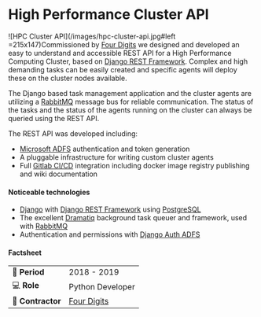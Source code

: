 # High Performance Cluster API

![HPC Cluster API](/images/hpc-cluster-api.jpg#left =215x147)Commissioned by [Four Digits](https://www.fourdigits.nl/) we designed and developed an easy to understand and accessible REST API for a High Performance Computing Cluster, based on [Django REST Framework](https://www.django-rest-framework.org). Complex and high demanding tasks can be easily created and specific agents will deploy these on the cluster nodes available.


The Django based task management application and the cluster agents are utilizing a [RabbitMQ](https://www.rabbitmq.com/) message bus for reliable communication. The status of the tasks and the status of the agents running on the cluster can always be queried using the REST API.


The REST API was developed including:
- [Microsoft ADFS](https://docs.microsoft.com/en-us/windows-server/identity/active-directory-federation-services) authentication and token generation
- A pluggable infrastructure for writing custom cluster agents
- Full [Gitlab CI/CD](https://docs.gitlab.com/ee/ci/) integration including docker image registry publishing and wiki documentation


#### Noticeable technologies
- [Django](https://www.djangoproject.com/) with [Django REST Framework](https://www.django-rest-framework.org/) using [PostgreSQL](https://www.postgresql.org/)
- The excellent [Dramatiq](https://dramatiq.io/) background task queuer and framework, used with [RabbitMQ](https://www.rabbitmq.com/)
- Authentication and permissions with [Django Auth ADFS](https://github.com/jobec/django-auth-adfs)


#### Factsheet
|                            |                                          |
| -------------------------- | ---------------------------------------- |
| :calendar: **Period**      | 2018 - 2019                              |
| :computer: **Role**        | Python Developer                         |
| :office: **Contractor**    | [Four Digits](https://www.fourdigits.nl) |
